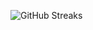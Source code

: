 ![GitHub Streaks](https://github-streaks-mqc9.onrender.com/streak/happilli/image?theme=midnight&cache_bust=1743175405&lang=ja)

